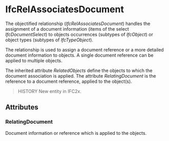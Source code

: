 # IfcRelAssociatesDocument

The objectified relationship (_IfcRelAssociatesDocument_) handles the assignment of a document information (items of the select _IfcDocumentSelect_) to objects occurrences (subtypes of _IfcObject_) or object types (subtypes of _IfcTypeObject_).

The relationship is used to assign a document reference or a more detailed document information to objects. A single document reference can be applied to multiple objects.

The inherited attribute _RelatedObjects_ define the objects to which the document association is applied. The attribute _RelatingDocument_ is the reference to a document reference, applied to the object(s).

> HISTORY  New entity in IFC2x.

## Attributes

### RelatingDocument
Document information or reference which is applied to the objects.
